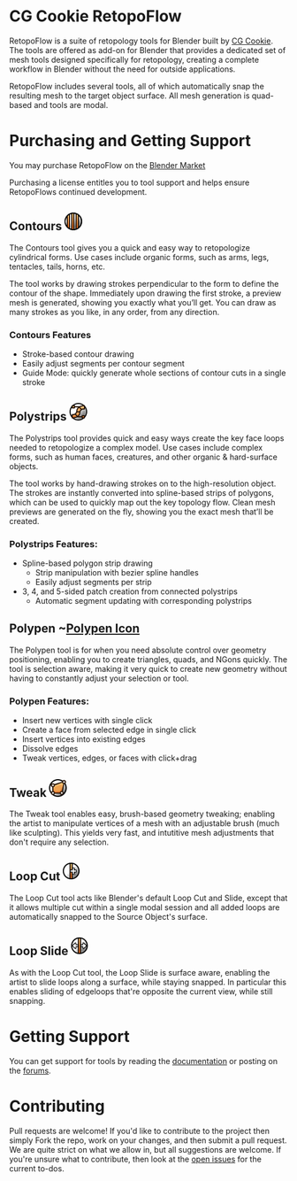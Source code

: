 CG Cookie RetopoFlow
==========

RetopoFlow is a suite of retopology tools for Blender built by [CG Cookie](http://cgcookie.com). The tools are offered as add-on for Blender that provides a dedicated set of mesh tools designed specifically for retopology, creating a complete workflow in Blender without the need for outside applications.

RetopoFlow includes several tools, all of which automatically snap the resulting mesh to the target object surface. All mesh generation is quad-based and tools are modal. 

# Purchasing and Getting Support
You may purchase RetopoFlow on the [Blender Market](https://cgcookiemarkets.com/all-products/retopoflow/)

Purchasing a license entitles you to tool support and helps ensure RetopoFlows continued development.

## Contours ![Contours Icon](/icons/contours_32.png)
The Contours tool gives you a quick and easy way to retopologize cylindrical forms. Use cases include organic forms, such as arms, legs, tentacles, tails, horns, etc.

The tool works by drawing strokes perpendicular to the form to define the contour of the shape. Immediately upon drawing the first stroke, a preview mesh is generated, showing you exactly what you’ll get. You can draw as many strokes as you like, in any order, from any direction.

### Contours Features
 - Stroke-based contour drawing
 - Easily adjust segments per contour segment
 - Guide Mode: quickly generate whole sections of contour cuts in a single stroke

## Polystrips ![Polystrips Icon](/icons/polystrips_32.png)
The Polystrips tool provides quick and easy ways create the key face loops needed to retopologize a complex model. Use cases include complex forms, such as human faces, creatures, and other organic & hard-surface objects.

The tool works by hand-drawing strokes on to the high-resolution object. The strokes are instantly converted into spline-based strips of polygons, which can be used to quickly map out the key topology flow. Clean mesh previews are generated on the fly, showing you the exact mesh that’ll be created.

### Polystrips Features:
 - Spline-based polygon strip drawing
   - Strip manipulation with bezier spline handles
   - Easily adjust segments per strip
 - 3, 4, and 5-sided patch creation from connected polystrips
   - Automatic segment updating with corresponding polystrips

## Polypen ~[Polypen Icon](/icons/polypen_32.png)
The Polypen tool is for when you need absolute control over geometry positioning, enabling you to create triangles, quads, and NGons quickly. The tool is selection aware, making it very quick to create new geometry without having to constantly adjust your selection or tool.

### Polypen Features:
 - Insert new vertices with single click
 - Create a face from selected edge in single click
 - Insert vertices into existing edges
 - Dissolve edges
 - Tweak vertices, edges, or faces with click+drag

## Tweak ![Tweak Icon](/icons/tweak_32.png)
The Tweak tool enables easy, brush-based geometry tweaking; enabling the artist to manipulate vertices of a mesh with an adjustable brush (much like sculpting). This yields very fast, and intutitive mesh adjustments that don't require any selection.

## Loop Cut ![Loop Cut Icon](/icons/loop_cut_32.png)
The Loop Cut tool acts like Blender's default Loop Cut and Slide, except that it allows multiple cut within a single modal session and all added loops are automatically snapped to the Source Object's surface.

## Loop Slide ![Loop Slide Icon](/icons/edge_slide_32.png)
As with the Loop Cut tool, the Loop Slide is surface aware, enabling the artist to slide loops along a surface, while staying snapped. In particular this enables sliding of edgeloops that're opposite the current view, while still snapping.

# Getting Support
You can get support for tools by reading the [documentation](http://cgcookiemarkets.com/blender/all-products/retopoflow/?view=docs) or posting on the [forums](http://cgcookiemarkets.com/blender/all-products/retopoflow/?view=support).

# Contributing
Pull requests are welcome! If you'd like to contribute to the project then simply Fork the repo, work on your changes, and then submit a pull request. We are quite strict on what we allow in, but all suggestions are welcome. If you're unsure what to contribute, then look at the [open issues](https://github.com/CGCookie/retopoflow/issues) for the current to-dos.
